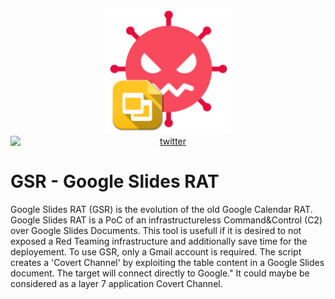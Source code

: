 <p align="center">
  <img alt="GSR" src="https://github.com/MrSaighnal/GSR-Google-Slides-RAT/blob/main/images/GSR_logo.png?raw=true" height="200" /><br />
<a href="https://twitter.com/mrsaighnal"><img src="https://img.shields.io/twitter/follow/mrsaighnal?style=social" alt="twitter" style="text-align:center;display:block;"></a>

</p>
<p align="left">

# GSR - Google Slides RAT
Google Slides RAT (GSR) is the evolution of the old Google Calendar RAT.
Google Slides RAT is a PoC of an infrastructureless Command&Control (C2) over Google Slides Documents. This tool is usefull if it is desired to not exposed a Red Teaming infrastructure and additionally save time for the deployement.
To use GSR, only a Gmail account is required. The script creates a 'Covert Channel' by exploiting the table content in a Google Slides document.
The target will connect directly to Google." It could maybe be considered as a layer 7 application Covert Channel.
